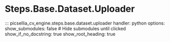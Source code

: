 # Steps.Base.Dataset.Uploader

::: picsellia_cv_engine.steps.base.dataset.uploader
    handler: python
    options:
        show_submodules: false  # Hide submodules until clicked
        show_if_no_docstring: true
        show_root_heading: true
